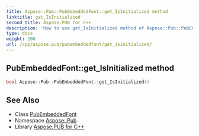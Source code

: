 ```yaml
---
title: Aspose::Pub::PubEmbeddedFont::get_IsInitialized method
linktitle: get_IsInitialized
second_title: Aspose.PUB for C++
description: 'How to use get_IsInitialized method of Aspose::Pub::PubEmbeddedFont class in C++.'
type: docs
weight: 200
url: /cpp/aspose.pub/pubembeddedfont/get_isinitialized/
---
```

## PubEmbeddedFont::get_IsInitialized method




```cpp
bool Aspose::Pub::PubEmbeddedFont::get_IsInitialized()
```

## See Also

* Class [PubEmbeddedFont](../)
* Namespace [Aspose::Pub](../../)
* Library [Aspose.PUB for C++](../../../)

